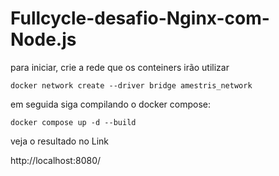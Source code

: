 # Fullcycle-desafio-Nginx-com-Node.js


para iniciar, crie a rede que os conteiners irão utilizar

```
docker network create --driver bridge amestris_network 
```

em seguida siga compilando o docker compose:

```
docker compose up -d --build 
```


veja o resultado no Link

http://localhost:8080/
